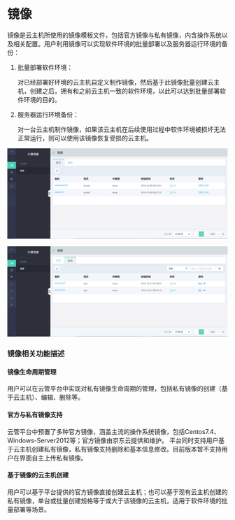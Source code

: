 # 镜像 

镜像是云主机所使用的镜像模板文件，包括官方镜像与私有镜像，内含操作系统以及相关配置。用户利用镜像可以实现软件环境的批量部署以及服务器运行环境的备份：

1. 批量部署软件环境：

   对已经部署好环境的云主机自定义制作镜像，然后基于此镜像批量创建云主机，创建之后，拥有和之前云主机一致的软件环境，以此可以达到批量部署软件环境的目的。

2. 服务器运行环境备份：

   对一台云主机制作镜像，如果该云主机在后续使用过程中软件环境被损坏无法正常运行，则可以使用该镜像恢复受损的云主机。

![Images-1](../../../../../image/JD-Cloud-Swift-HCI-Edition/Images-1.png)

![Images-2](../../../../../image/JD-Cloud-Swift-HCI-Edition/Images-2.png)

### 镜像相关功能描述

#### 镜像生命周期管理
用户可以在云管平台中实现对私有镜像生命周期的管理，包括私有镜像的创建（基于云主机）、编辑、删除等。

#### 官方与私有镜像支持
云管平台中预置了多种官方镜像，涵盖主流的操作系统镜像，包括Centos7.4、Windows-Server2012等；官方镜像由京东云提供和维护。
平台同时支持用户基于云主机创建私有镜像，私有镜像支持删除和基本信息修改。目前版本暂不支持用户在界面自主上传私有镜像。

#### 基于镜像的云主机创建
用户可以基于平台提供的官方镜像直接创建云主机；也可以基于现有云主机创建的私有镜像，单台或批量创建规格等于或大于该镜像的云主机，适用于软件环境的批量部署等场景。